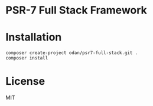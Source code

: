 # PSR-7 Full Stack Framework

# Installation

```
composer create-project odan/psr7-full-stack.git .
composer install
```

# License

MIT
